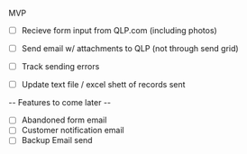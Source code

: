 MVP
- [ ] Recieve form input from QLP.com (including photos)
- [ ] Send email w/ attachments to QLP (not through send grid)
- [ ] Track sending errors
- [ ] Update text file / excel shett of records sent


-- Features to come later --
- [ ] Abandoned form email
- [ ] Customer notification email
- [ ] Backup Email send